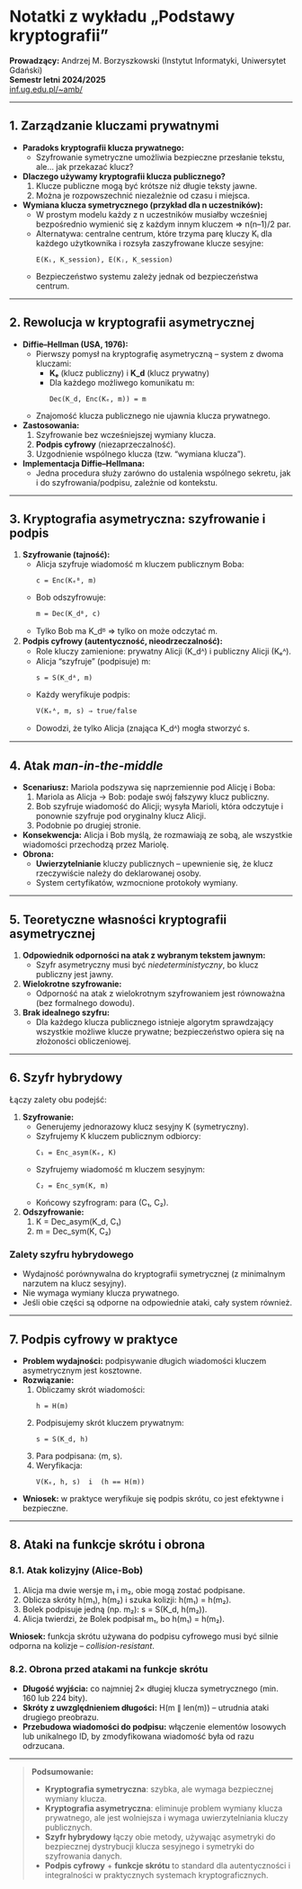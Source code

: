 # Notatki z wykładu „Podstawy kryptografii”  
**Prowadzący:** Andrzej M. Borzyszkowski (Instytut Informatyki, Uniwersytet Gdański)  
**Semestr letni 2024/2025**  
[inf.ug.edu.pl/~amb/](http://inf.ug.edu.pl/~amb/)

---

## 1. Zarządzanie kluczami prywatnymi  
- **Paradoks kryptografii klucza prywatnego:**  
  - Szyfrowanie symetryczne umożliwia bezpieczne przesłanie tekstu, ale… jak przekazać klucz?  
- **Dlaczego używamy kryptografii klucza publicznego?**  
  1. Klucze publiczne mogą być krótsze niż długie teksty jawne.  
  2. Można je rozpowszechnić niezależnie od czasu i miejsca.  
- **Wymiana klucza symetrycznego (przykład dla n uczestników):**  
  - W prostym modelu każdy z n uczestników musiałby wcześniej bezpośrednio wymienić się z każdym innym kluczem ⇒ n(n–1)/2 par.  
  - Alternatywa: centralne centrum, które trzyma parę kluczy Kᵢ dla każdego użytkownika i rozsyła zaszyfrowane klucze sesyjne:  
    ```
    E(Kᵢ, K_session), E(Kⱼ, K_session)
    ```  
  - Bezpieczeństwo systemu zależy jednak od bezpieczeństwa centrum.

---

## 2. Rewolucja w kryptografii asymetrycznej  
- **Diffie–Hellman (USA, 1976):**  
  - Pierwszy pomysł na kryptografię asymetryczną – system z dwoma kluczami:  
    - **Kₑ** (klucz publiczny) i **K_d** (klucz prywatny)  
    - Dla każdego możliwego komunikatu m:  
      ```  
      Dec(K_d, Enc(Kₑ, m)) = m  
      ```  
  - Znajomość klucza publicznego nie ujawnia klucza prywatnego.  
- **Zastosowania:**  
  1. Szyfrowanie bez wcześniejszej wymiany klucza.  
  2. **Podpis cyfrowy** (niezaprzeczalność).  
  3. Uzgodnienie wspólnego klucza (tzw. “wymiana klucza”).  
- **Implementacja Diffie–Hellmana:**  
  - Jedna procedura służy zarówno do ustalenia wspólnego sekretu, jak i do szyfrowania/podpisu, zależnie od kontekstu.

---

## 3. Kryptografia asymetryczna: szyfrowanie i podpis  
1. **Szyfrowanie (tajność):**  
   - Alicja szyfruje wiadomość m kluczem publicznym Boba:  
     ```
     c = Enc(Kₑᴮ, m)
     ```  
   - Bob odszyfrowuje:  
     ```
     m = Dec(K_dᴮ, c)
     ```  
   - Tylko Bob ma K_dᴮ ⇒ tylko on może odczytać m.  
2. **Podpis cyfrowy (autentyczność, nieodrzeczalność):**  
   - Role kluczy zamienione: prywatny Alicji (K_dᴬ) i publiczny Alicji (Kₑᴬ).  
   - Alicja “szyfruje” (podpisuje) m:  
     ```
     s = S(K_dᴬ, m)
     ```  
   - Każdy weryfikuje podpis:  
     ```
     V(Kₑᴬ, m, s) ⇒ true/false
     ```  
   - Dowodzi, że tylko Alicja (znająca K_dᴬ) mogła stworzyć s.

---

## 4. Atak _man-in-the-middle_  
- **Scenariusz:** Mariola podszywa się naprzemiennie pod Alicję i Boba:  
  1. Mariola as Alicja → Bob: podaje swój fałszywy klucz publiczny.  
  2. Bob szyfruje wiadomość do Alicji; wysyła Marioli, która odczytuje i ponownie szyfruje pod oryginalny klucz Alicji.  
  3. Podobnie po drugiej stronie.  
- **Konsekwencja:** Alicja i Bob myślą, że rozmawiają ze sobą, ale wszystkie wiadomości przechodzą przez Mariolę.  
- **Obrona:**  
  - **Uwierzytelnianie** kluczy publicznych – upewnienie się, że klucz rzeczywiście należy do deklarowanej osoby.  
  - System certyfikatów, wzmocnione protokoły wymiany.

---

## 5. Teoretyczne własności kryptografii asymetrycznej  
1. **Odpowiednik odporności na atak z wybranym tekstem jawnym:**  
   - Szyfr asymetryczny musi być _niedeterministyczny_, bo klucz publiczny jest jawny.  
2. **Wielokrotne szyfrowanie:**  
   - Odporność na atak z wielokrotnym szyfrowaniem jest równoważna (bez formalnego dowodu).  
3. **Brak idealnego szyfru:**  
   - Dla każdego klucza publicznego istnieje algorytm sprawdzający wszystkie możliwe klucze prywatne; bezpieczeństwo opiera się na złożoności obliczeniowej.

---

## 6. Szyfr hybrydowy  
Łączy zalety obu podejść:  
1. **Szyfrowanie:**  
   - Generujemy jednorazowy klucz sesyjny K (symetryczny).  
   - Szyfrujemy K kluczem publicznym odbiorcy:  
     ```
     C₁ = Enc_asym(Kₑ, K)
     ```  
   - Szyfrujemy wiadomość m kluczem sesyjnym:  
     ```
     C₂ = Enc_sym(K, m)
     ```  
   - Końcowy szyfrogram: para (C₁, C₂).  
2. **Odszyfrowanie:**  
   1. K = Dec_asym(K_d, C₁)  
   2. m = Dec_sym(K, C₂)  

### Zalety szyfru hybrydowego  
- Wydajność porównywalna do kryptografii symetrycznej (z minimalnym narzutem na klucz sesyjny).  
- Nie wymaga wymiany klucza prywatnego.  
- Jeśli obie części są odporne na odpowiednie ataki, cały system również.

---

## 7. Podpis cyfrowy w praktyce  
- **Problem wydajności:** podpisywanie długich wiadomości kluczem asymetrycznym jest kosztowne.  
- **Rozwiązanie:**  
  1. Obliczamy skrót wiadomości:  
     ```
     h = H(m)
     ```  
  2. Podpisujemy skrót kluczem prywatnym:  
     ```
     s = S(K_d, h)
     ```  
  3. Para podpisana: ⟨m, s⟩.  
  4. Weryfikacja:  
     ```
     V(Kₑ, h, s)  i  (h == H(m))
     ```  
- **Wniosek:** w praktyce weryfikuje się podpis skrótu, co jest efektywne i bezpieczne.

---

## 8. Ataki na funkcje skrótu i obrona  
### 8.1. Atak kolizyjny (Alice-Bob)  
1. Alicja ma dwie wersje m₁ i m₂, obie mogą zostać podpisane.  
2. Oblicza skróty h(m₁), h(m₂) i szuka kolizji: h(m₁) = h(m₂).  
3. Bolek podpisuje jedną (np. m₂): s = S(K_d, h(m₂)).  
4. Alicja twierdzi, że Bolek podpisał m₁, bo h(m₁) = h(m₂).  

**Wniosek:** funkcja skrótu używana do podpisu cyfrowego musi być silnie odporna na kolizje – _collision-resistant_.

### 8.2. Obrona przed atakami na funkcje skrótu  
- **Długość wyjścia:** co najmniej 2× długiej klucza symetrycznego (min. 160 lub 224 bity).  
- **Skróty z uwzględnieniem długości:** H(m ∥ len(m)) – utrudnia ataki drugiego preobrazu.  
- **Przebudowa wiadomości do podpisu:** włączenie elementów losowych lub unikalnego ID, by zmodyfikowana wiadomość była od razu odrzucana.

---

> **Podsumowanie:**  
> - **Kryptografia symetryczna**: szybka, ale wymaga bezpiecznej wymiany klucza.  
> - **Kryptografia asymetryczna**: eliminuje problem wymiany klucza prywatnego, ale jest wolniejsza i wymaga uwierzytelniania kluczy publicznych.  
> - **Szyfr hybrydowy** łączy obie metody, używając asymetryki do bezpiecznej dystrybucji klucza sesyjnego i symetryki do szyfrowania danych.  
> - **Podpis cyfrowy** + **funkcje skrótu** to standard dla autentyczności i integralności w praktycznych systemach kryptograficznych.  